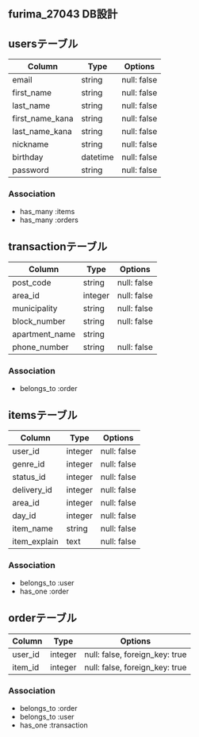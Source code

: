## furima_27043 DB設計

## usersテーブル
|Column|Type|Options|
|------|----|-------|
|email|string|null: false|
|first_name|string|null: false|
|last_name|string|null: false|
|first_name_kana|string|null: false|
|last_name_kana|string|null: false|
|nickname|string|null: false|
|birthday|datetime|null: false|
|password|string|null: false|
### Association
- has_many :items
- has_many :orders


## transactionテーブル
|Column|Type|Options|
|------|----|-------|
|post_code|string|null: false|
|area_id|integer|null: false|
|municipality|string|null: false|
|block_number|string|null: false|
|apartment_name|string|
|phone_number|string|null: false|
### Association
- belongs_to :order



## itemsテーブル
|Column|Type|Options|
|------|----|-------|
|user_id|integer|null: false|
|genre_id|integer|null: false|
|status_id|integer|null: false|
|delivery_id|integer|null: false|
|area_id|integer|null: false|
|day_id|integer|null: false|
|item_name|string|null: false|
|item_explain|text|null: false|

### Association
- belongs_to :user
- has_one :order



## orderテーブル
|Column|Type|Options|
|------|----|-------|
|user_id|integer|null: false, foreign_key: true|
|item_id|integer|null: false, foreign_key: true|
### Association
- belongs_to :order
- belongs_to :user
- has_one :transaction

